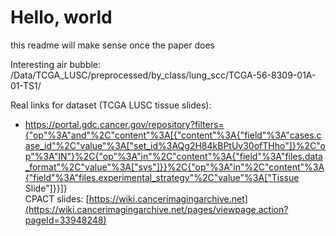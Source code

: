 # Hello, world
this readme will make sense once the paper does

Interesting air bubble: /Data/TCGA_LUSC/preprocessed/by_class/lung_scc/TCGA-56-8309-01A-01-TS1/

Real links for dataset (TCGA LUSC tissue slides):
* https://portal.gdc.cancer.gov/repository?filters={"op"%3A"and"%2C"content"%3A[{"content"%3A{"field"%3A"cases.case_id"%2C"value"%3A["set_id%3AQg2H84kBPtUv30ofTHho"]}%2C"op"%3A"IN"}%2C{"op"%3A"in"%2C"content"%3A{"field"%3A"files.data_format"%2C"value"%3A["svs"]}}%2C{"op"%3A"in"%2C"content"%3A{"field"%3A"files.experimental_strategy"%2C"value"%3A["Tissue Slide"]}}]}  
CPACT slides: [https://wiki.cancerimagingarchive.net](https://wiki.cancerimagingarchive.net/pages/viewpage.action?pageId=33948248)
